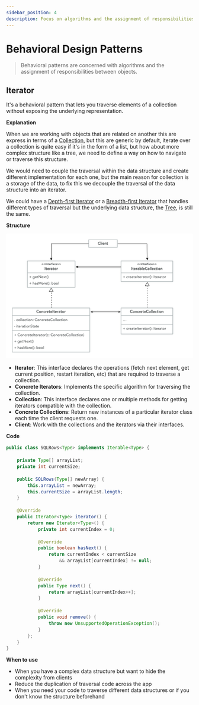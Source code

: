 ```yaml
---
sidebar_position: 4
description: Focus on algorithms and the assignment of responsibilities between objects
---
```


# Behavioral Design Patterns

> Behavioral patterns are concerned with algorithms and the assignment of
> responsibilities between objects.

## Iterator

It's a behavioral pattern that lets you traverse elements of a collection
without exposing the underlying representation.

**Explanation**

When we are working with objects that are related on another this are express
in terms of a
[Collection](<https://en.wikipedia.org/wiki/Collection_(abstract_data_type)>),
but this are generic by default, iterate over a collection is quite easy if
it's in the form of a list, but how about more complex structure like a tree,
we need to define a way on how to navigate or traverse this structure.

We would need to couple the traversal within the data structure and create
different implementation for each one, but the main reason for collection is
a storage of the data, to fix this we decouple the traversal of the data
structure into an iterator.

We could have a [Depth-first Iterator](https://www.geeksforgeeks.org/depth-first-search-or-dfs-for-a-graph/) or a [Breadth-first Iterator](https://www.geeksforgeeks.org/breadth-first-search-or-bfs-for-a-graph/) that handles
different types of traversal but the underlying data
structure, the [Tree](https://www.javatpoint.com/tree), is still the same.

**Structure**

![Iterator UML Diagram](./images/iterator.png)

- **Iterator**: This interface declares the operations (fetch next element,
  get current position, restart iteration, etc) that are required to traverse
  a collection.
- **Concrete Iterators**: Implements the specific algorithm for traversing
  the collection.
- **Collection**: This interface declares one or multiple methods for getting
  iterators compatible with the collection.
- **Concrete Collections**: Return new instances of a particular iterator
  class each time the client requests one.
- **Client**: Work with the collections and the iterators via their interfaces.

**Code**

```java
public class SQLRows<Type> implements Iterable<Type> {

	private Type[] arrayList;
	private int currentSize;

	public SQLRows(Type[] newArray) {
		this.arrayList = newArray;
		this.currentSize = arrayList.length;
	}

	@Override
	public Iterator<Type> iterator() {
		return new Iterator<Type>() {
			private int currentIndex = 0;

			@Override
			public boolean hasNext() {
				return currentIndex < currentSize
					&& arrayList[currentIndex] != null;
			}

			@Override
			public Type next() {
				return arrayList[currentIndex++];
			}

			@Override
			public void remove() {
				throw new UnsupportedOperationException();
			}
		};
	}
}
```

**When to use**

- When you have a complex data structure but want to hide the complexity
  from clients
- Reduce the duplication of traversal code across the app
- When you need your code to traverse different data structures or if you
  don't know the structure beforehand
